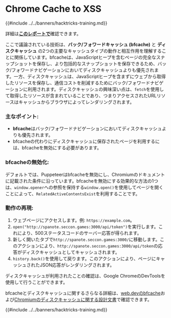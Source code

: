 # Chrome Cache to XSS

{{#include ../../banners/hacktricks-training.md}}

詳細は[**このレポートで**](https://blog.arkark.dev/2022/11/18/seccon-en/#web-spanote)確認できます。

ここで議論されている技術は、**バック/フォワードキャッシュ (bfcache)** と **ディスクキャッシュ** の2つの主要なキャッシュタイプの動作と相互作用を理解することに関係しています。bfcacheは、JavaScriptヒープを含むページの完全なスナップショットを保存し、より包括的なスナップショットを保存できるため、バック/フォワードナビゲーションにおいてディスクキャッシュよりも優先されます。一方、ディスクキャッシュは、JavaScriptヒープを含まずにウェブから取得したリソースを保存し、通信コストを削減するためにバック/フォワードナビゲーションに利用されます。ディスクキャッシュの興味深い点は、`fetch`を使用して取得したリソースが含まれていることであり、つまりアクセスされたURLリソースはキャッシュからブラウザによってレンダリングされます。

### 主なポイント:

- **bfcache**はバック/フォワードナビゲーションにおいてディスクキャッシュよりも優先されます。
- bfcacheの代わりにディスクキャッシュに保存されたページを利用するには、bfcacheを無効にする必要があります。

### bfcacheの無効化:

デフォルトでは、Puppeteerはbfcacheを無効にし、Chromiumのドキュメントに記載された条件に沿っています。bfcacheを無効にする効果的な方法の1つは、`window.opener`への参照を保持する`window.open()`を使用してページを開くことによって、`RelatedActiveContentsExist`を利用することです。

### 動作の再現:

1. ウェブページにアクセスします。例: `https://example.com`。
2. `open("http://spanote.seccon.games:3000/api/token")`を実行します。これにより、500ステータスコードのサーバー応答が得られます。
3. 新しく開いたタブで`http://spanote.seccon.games:3000/`に移動します。このアクションにより、`http://spanote.seccon.games:3000/api/token`の応答がディスクキャッシュとしてキャッシュされます。
4. `history.back()`を使用して戻ります。このアクションにより、ページにキャッシュされたJSON応答がレンダリングされます。

ディスクキャッシュが利用されたことの確認は、Google ChromeのDevToolsを使用して行うことができます。

bfcacheとディスクキャッシュに関するさらなる詳細は、[web.devのbfcache](https://web.dev/i18n/en/bfcache/)および[Chromiumのディスクキャッシュに関する設計文書](https://www.chromium.org/developers/design-documents/network-stack/disk-cache/)で確認できます。

{{#include ../../banners/hacktricks-training.md}}
